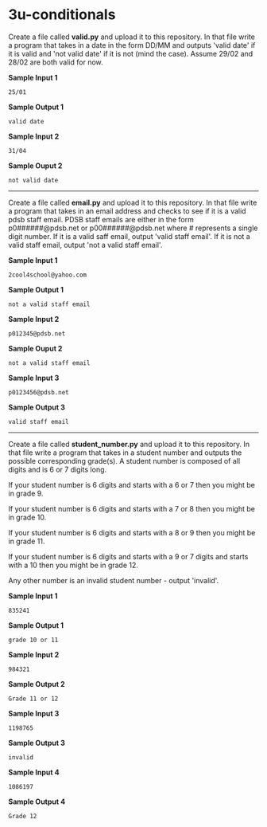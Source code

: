 # 3u-conditionals

Create a file called **valid.py** and upload it to this repository. In that file write a program that takes in a date in the form DD/MM and outputs 'valid date' if it is valid and 'not valid date' if it is not (mind the case). Assume 29/02 and 28/02 are both valid for now.

**Sample Input 1**
```
25/01
```

**Sample Output 1**

```
valid date
```

**Sample Input 2**

```
31/04
```

**Sample Ouput 2**

```
not valid date
```

---
Create a file called **email.py** and upload it to this repository. In that file write a program that takes in an email address and checks to see if it is a valid pdsb staff email. PDSB staff emails are either in the form p0######@pdsb.net or p00######@pdsb.net where # represents a single digit number. If it is a valid saff email, output 'valid staff email'. If it is not a valid staff email, output 'not a valid staff email'.


**Sample Input 1**
```
2cool4school@yahoo.com
```

**Sample Output 1**

```
not a valid staff email
```

**Sample Input 2**

```
p012345@pdsb.net
```

**Sample Ouput 2**

```
not a valid staff email
```

**Sample Input 3**

```
p0123456@pdsb.net
```

**Sample Output 3**
```
valid staff email
```

---
Create a file called **student_number.py** and upload it to this repository. In that file write a program that takes in a student number and outputs the possible corresponding grade(s). A student number is composed of all digits and is 6 or 7 digits long. 

If your student number is 6 digits and starts with a 6 or 7 then you might be in grade 9.

If your student number is 6 digits and starts with a 7 or 8 then you might be in grade 10.

If your student number is 6 digits and starts with a 8 or 9 then you might be in grade 11.

If your student number is 6 digits and starts with a 9 or 7 digits and starts with a 10 then you might be in grade 12.

Any other number is an invalid student number - output 'invalid'.

**Sample Input 1**
```
835241
```

**Sample Output 1**
```
grade 10 or 11
```

**Sample Input 2**
```
984321
```

**Sample Output 2**
```
Grade 11 or 12
```

**Sample Input 3**
```
1198765
```

**Sample Output 3**
```
invalid
```

**Sample Input 4**
```
1086197
```

**Sample Output 4**
```
Grade 12
```
